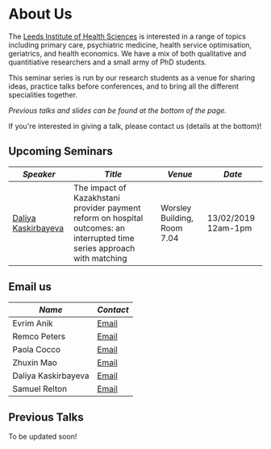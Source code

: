 # About Us

The [Leeds Institute of Health Sciences](https://medicinehealth.leeds.ac.uk/homepage/146/leeds_institute_of_health_science)
is interested in a range of topics including primary care, psychiatric medicine, health service optimisation, geriatrics,
and health economics. We have a mix of both qualitative and quantitiative researchers and a small army of PhD students.

This seminar series is run by our research students as a venue for sharing ideas, practice talks before conferences,
and to bring all the different specialities together.

*Previous talks and slides can be found at the bottom of the page.*

If you're interested in giving a talk, please contact us (details at the bottom)!

## Upcoming Seminars

| *Speaker* | *Title* | *Venue*| *Date* |
|-----------|---------|-----------------|---------------------------|
| [Daliya Kaskirbayeva](https://medicinehealth.leeds.ac.uk/faculty-/pgr/3878/daliya-kaskirbayeva) | The impact of Kazakhstani provider payment reform on hospital outcomes: an interrupted time series approach with matching | Worsley Building, Room 7.04 |13/02/2019 12am-1pm|

## Email us

| *Name* | *Contact* |
|--------|-----------|
| Evrim Anik | [Email](mailto:umean@leeds.ac.uk) |
| Remco Peters | [Email](mailto:umrpe@leeds.ac.uk) |
| Paola Cocco | [Email](mailto:umpc@leeds.ac.uk) |
| Zhuxin Mao | [Email](mailto:umzm@leeds.ac.uk) |
| Daliya Kaskirbayeva | [Email](mailto:umdk@leeds.ac.uk) |
| Samuel Relton | [Email](mailto:s.d.relton@leeds.ac.uk) |

## Previous Talks

To be updated soon!

